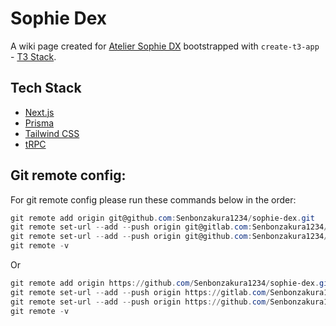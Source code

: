 # Sophie Dex

A wiki page created for [Atelier Sophie DX](https://store.steampowered.com/app/1502970/Atelier_Sophie_The_Alchemist_of_the_Mysterious_Book_DX/) bootstrapped with `create-t3-app` - [T3 Stack](https://create.t3.gg/).

## Tech Stack

-  [Next.js](https://nextjs.org)
-  [Prisma](https://prisma.io)
-  [Tailwind CSS](https://tailwindcss.com)
-  [tRPC](https://trpc.io)

## Git remote config:

For git remote config please run these commands below in the order:

```powershell
git remote add origin git@github.com:Senbonzakura1234/sophie-dex.git
git remote set-url --add --push origin git@gitlab.com:Senbonzakura1234/sophie-dex.git
git remote set-url --add --push origin git@github.com:Senbonzakura1234/sophie-dex.git
git remote -v
```

Or

```powershell
git remote add origin https://github.com/Senbonzakura1234/sophie-dex.git
git remote set-url --add --push origin https://gitlab.com/Senbonzakura1234/sophie-dex.git
git remote set-url --add --push origin https://github.com/Senbonzakura1234/sophie-dex.git
git remote -v
```
